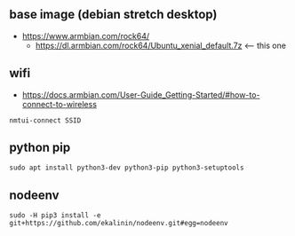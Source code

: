 ## base image (debian stretch desktop)
- https://www.armbian.com/rock64/
  - https://dl.armbian.com/rock64/Ubuntu_xenial_default.7z <-- this one

## wifi
- https://docs.armbian.com/User-Guide_Getting-Started/#how-to-connect-to-wireless
```
nmtui-connect SSID
```

## python pip
```
sudo apt install python3-dev python3-pip python3-setuptools
```

## nodeenv
```
sudo -H pip3 install -e git+https://github.com/ekalinin/nodeenv.git#egg=nodeenv
```

